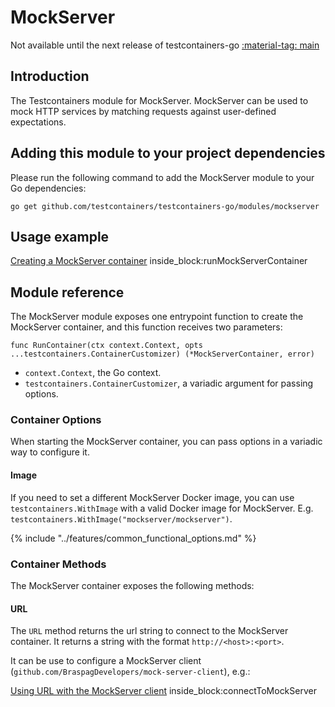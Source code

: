 # MockServer

Not available until the next release of testcontainers-go <a href="https://github.com/testcontainers/testcontainers-go"><span class="tc-version">:material-tag: main</span></a>

## Introduction

The Testcontainers module for MockServer. MockServer can be used to mock HTTP services by matching requests against user-defined expectations.

## Adding this module to your project dependencies

Please run the following command to add the MockServer module to your Go dependencies:

```
go get github.com/testcontainers/testcontainers-go/modules/mockserver
```

## Usage example

<!--codeinclude-->
[Creating a MockServer container](../../modules/mockserver/examples_test.go) inside_block:runMockServerContainer
<!--/codeinclude-->

## Module reference

The MockServer module exposes one entrypoint function to create the MockServer container, and this function receives two parameters:

```golang
func RunContainer(ctx context.Context, opts ...testcontainers.ContainerCustomizer) (*MockServerContainer, error)
```

- `context.Context`, the Go context.
- `testcontainers.ContainerCustomizer`, a variadic argument for passing options.

### Container Options

When starting the MockServer container, you can pass options in a variadic way to configure it.

#### Image

If you need to set a different MockServer Docker image, you can use `testcontainers.WithImage` with a valid Docker image
for MockServer. E.g. `testcontainers.WithImage("mockserver/mockserver")`.

{% include "../features/common_functional_options.md" %}

### Container Methods

The MockServer container exposes the following methods:

#### URL

The `URL` method returns the url string to connect to the MockServer container.
It returns a string with the format `http://<host>:<port>`.

It can be use to configure a MockServer client (`github.com/BraspagDevelopers/mock-server-client`), e.g.:

<!--codeinclude-->
[Using URL with the MockServer client](../../modules/mockserver/examples_test.go) inside_block:connectToMockServer
<!--/codeinclude-->
